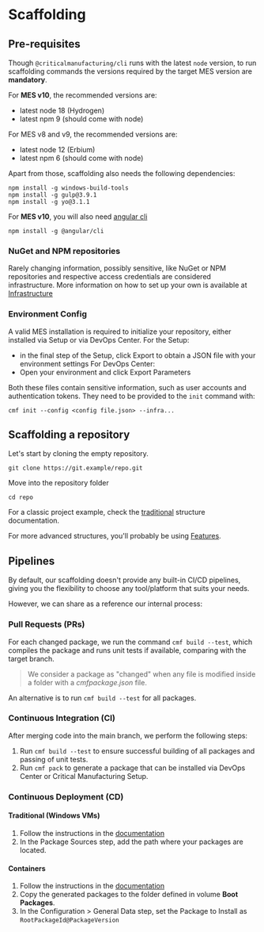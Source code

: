 # Scaffolding

## Pre-requisites

Though `@criticalmanufacturing/cli` runs with the latest `node` version, to run scaffolding commands the versions required by the target MES version are __mandatory__.

For **MES v10**, the recommended versions are:

- latest node 18 (Hydrogen)
- latest npm 9 (should come with node)

For MES v8 and v9, the recommended versions are:

- latest node 12 (Erbium)
- latest npm 6 (should come with node)

Apart from those, scaffolding also needs the following dependencies:
```
npm install -g windows-build-tools
npm install -g gulp@3.9.1
npm install -g yo@3.1.1
```
For **MES v10**, you will also need [angular cli](https://angular.io/cli)
```
npm install -g @angular/cli
```

### NuGet and NPM repositories
Rarely changing information, possibly sensitive, like NuGet or NPM repositories and respective access credentials are considered infrastructure. More information on how to set up your own is available at [Infrastructure](./infrastructure.md)

### Environment Config
A valid MES installation is required to initialize your repository, either installed via Setup or via DevOps Center.
For the Setup:
- in the final step of the Setup, click Export to obtain a JSON file with your environment settings
For DevOps Center:
- Open your environment and click Export Parameters

Both these files contain sensitive information, such as user accounts and authentication tokens. They need to be provided to the `init` command with:
```
cmf init --config <config file.json> --infra...
```

## Scaffolding a repository
Let's start by cloning the empty repository.

```
git clone https://git.example/repo.git
```

Move into the repository folder

```
cd repo
```

For a classic project example, check the [traditional](./single.md) structure documentation.

For more advanced structures, you'll probably be using [Features](./features.md).

## Pipelines
By default, our scaffolding doesn't provide any built-in CI/CD pipelines, giving you the flexibility to choose any tool/platform that suits your needs.

However, we can share as a reference our internal process:

### Pull Requests (PRs)
For each changed package, we run the command `cmf build --test`, which compiles the package and runs unit tests if available, comparing with the target branch.
> We consider a package as "changed" when any file is modified inside a folder with a *cmfpackage.json* file.

An alternative is to run `cmf build --test` for all packages.

### Continuous Integration (CI)
After merging code into the main branch, we perform the following steps:

1. Run `cmf build --test` to ensure successful building of all packages and passing of unit tests.
2. Run `cmf pack` to generate a package that can be installed via DevOps Center or Critical Manufacturing Setup.

### Continuous Deployment (CD)
#### Traditional (Windows VMs)
1. Follow the instructions in the [documentation](https://help.criticalmanufacturing.com/9.1/InstallationGuide/Installation)
2. In the Package Sources step, add the path where your packages are located.

#### Containers
1. Follow the instructions in the [documentation](https://portal.criticalmanufacturing.com/Info/CustomerPortal.Support/devops_center%3Eguide%3Eupgrade_mes_customer_environment)
2. Copy the generated packages to the folder defined in volume **Boot Packages**.
3. In the Configuration > General Data step, set the Package to Install as `RootPackageId@PackageVersion`